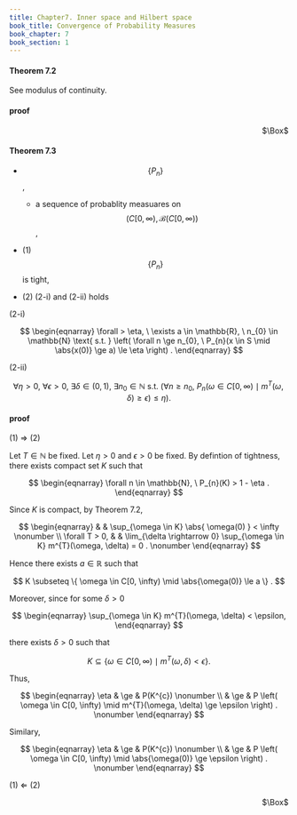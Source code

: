 ```yaml
---
title: Chapter7. Inner space and Hilbert space
book_title: Convergence of Probability Measures
book_chapter: 7
book_section: 1
---
```


#### Theorem 7.2
See modulus of continuity.

#### proof

<div class="QED" style="text-align: right">$\Box$</div>

#### Theorem 7.3
* $$\{P_{n}\}$$,
    * a sequence of probablity measuares on $$(C[0, \infty), \mathcal{B}(C[0, \infty))$$,


* (1) $$\{P_{n}\}$$ is tight,
* (2) (2-i) and (2-ii) holds

(2-i)

$$
\begin{eqnarray}
    \forall > \eta,
    \
    \exists a \in \mathbb{R},
    \
    n_{0} \in \mathbb{N}
    \text{ s.t. }
    \left(
        \forall n \ge n_{0},
        \
        P_{n}(x \in S \mid \abs{x(0)} \ge a)
        \le
        \eta
    \right)
    .
\end{eqnarray}
$$

(2-ii)

$$
    \forall \eta > 0,
    \
    \forall \epsilon > 0,
    \
    \exists \delta \in (0, 1),
    \
    \exists n_{0} \in \mathbb{N}
    \text{ s.t. }
    \left(
        \forall n \ge n_{0},
        \
        P_{n}
        (
            \omega \in C[0, \infty)
            \mid
            m^{T}(\omega, \delta) \ge \epsilon
        )
        \le
        \eta
    \right)
    .
$$

#### proof
(1) $\Rightarrow$ (2)

Let $T \in \mathbb{N}$ be fixed.
Let $\eta > 0$ and $\epsilon > 0$ be fixed.
By defintion of tightness, there exists compact set $K$ such that

$$
\begin{eqnarray}
    \forall n \in \mathbb{N},
    \
    P_{n}(K)
    >
    1 - \eta
    .
\end{eqnarray}
$$

Since $K$ is compact, by Theorem 7.2,

$$
\begin{eqnarray}
    & &
        \sup_{\omega \in K}
            \abs{
                \omega(0)
            }
        <
        \infty
    \nonumber
    \\
    \forall T > 0,
    & &
        \lim_{\delta \rightarrow 0}
        \sup_{\omega \in K}
            m^{T}(\omega, \delta)
            =
            0
    .
    \nonumber
\end{eqnarray}
$$

Hence there exists $a \in \mathbb{R}$ such that

$$
    K
    \subseteq
    \{
        \omega \in C[0, \infty)
        \mid
        \abs{\omega(0)}
        \le
        a
    \}
    .
$$

Moreover, since for some $\delta > 0$

$$
\begin{eqnarray}
    \sup_{\omega \in K}
        m^{T}(\omega, \delta)
    <
    \epsilon,
\end{eqnarray}
$$

there exists $\delta > 0$ such that 

$$
    K
    \subseteq
    \{
        \omega \in C[0, \infty)
        \mid
        m^{T}(\omega, \delta)
        <
        \epsilon
    \}
    .
$$

Thus,

$$
\begin{eqnarray}
    \eta
    & \ge &
        P(K^{c})
    \nonumber
    \\
    & \ge &
        P
        \left(
            \omega \in C[0, \infty)
            \mid
            m^{T}(\omega, \delta)
            \ge
            \epsilon
        \right)
    .
    \nonumber
\end{eqnarray}
$$

Similary,

$$
\begin{eqnarray}
    \eta
    & \ge &
        P(K^{c})
    \nonumber
    \\
    & \ge &
        P
        \left(
            \omega \in C[0, \infty)
            \mid
            \abs{\omega(0)}
            \ge
            \epsilon
        \right)
    .
    \nonumber
\end{eqnarray}
$$

(1) $\Leftarrow$ (2)



<div class="QED" style="text-align: right">$\Box$</div>
